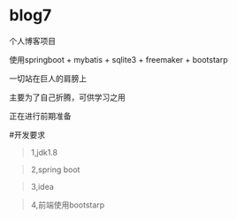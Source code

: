 # blog7
个人博客项目

使用springboot + mybatis + sqlite3 + freemaker + bootstarp 

一切站在巨人的肩膀上

主要为了自己折腾，可供学习之用

正在进行前期准备

#开发要求
>1,jdk1.8

>2,spring boot 

>3,idea

>4,前端使用bootstarp
